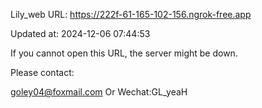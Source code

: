 Lily_web URL: https://222f-61-165-102-156.ngrok-free.app

Updated at: 2024-12-06 07:44:53

If you cannot open this URL, the server might be down.

Please contact: 

goley04@foxmail.com Or Wechat:GL_yeaH